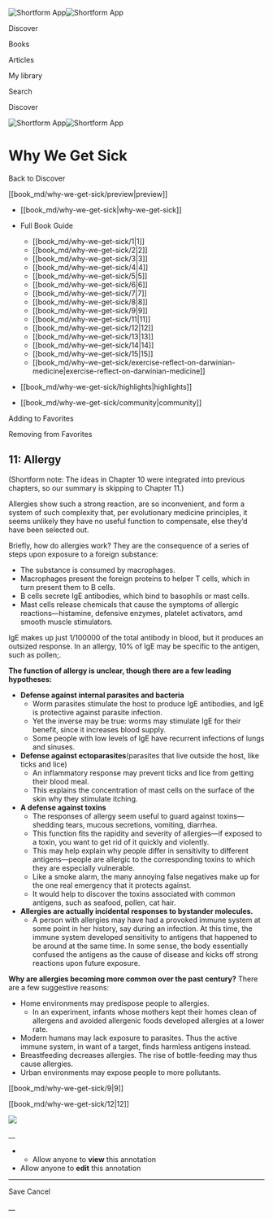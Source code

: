 ![Shortform App](/img/logo.36a2399e.svg)![Shortform App](/img/logo-dark.70c1b072.svg)

Discover

Books

Articles

My library

Search

Discover

![Shortform App](/img/logo.36a2399e.svg)![Shortform App](/img/logo-dark.70c1b072.svg)

# Why We Get Sick

Back to Discover

[[book_md/why-we-get-sick/preview|preview]]

  * [[book_md/why-we-get-sick|why-we-get-sick]]
  * Full Book Guide

    * [[book_md/why-we-get-sick/1|1]]
    * [[book_md/why-we-get-sick/2|2]]
    * [[book_md/why-we-get-sick/3|3]]
    * [[book_md/why-we-get-sick/4|4]]
    * [[book_md/why-we-get-sick/5|5]]
    * [[book_md/why-we-get-sick/6|6]]
    * [[book_md/why-we-get-sick/7|7]]
    * [[book_md/why-we-get-sick/8|8]]
    * [[book_md/why-we-get-sick/9|9]]
    * [[book_md/why-we-get-sick/11|11]]
    * [[book_md/why-we-get-sick/12|12]]
    * [[book_md/why-we-get-sick/13|13]]
    * [[book_md/why-we-get-sick/14|14]]
    * [[book_md/why-we-get-sick/15|15]]
    * [[book_md/why-we-get-sick/exercise-reflect-on-darwinian-medicine|exercise-reflect-on-darwinian-medicine]]
  * [[book_md/why-we-get-sick/highlights|highlights]]
  * [[book_md/why-we-get-sick/community|community]]



Adding to Favorites 

Removing from Favorites 

## 11: Allergy

(Shortform note: The ideas in Chapter 10 were integrated into previous chapters, so our summary is skipping to Chapter 11.)

Allergies show such a strong reaction, are so inconvenient, and form a system of such complexity that, per evolutionary medicine principles, it seems unlikely they have no useful function to compensate, else they’d have been selected out.

Briefly, how do allergies work? They are the consequence of a series of steps upon exposure to a foreign substance:

  * The substance is consumed by macrophages.
  * Macrophages present the foreign proteins to helper T cells, which in turn present them to B cells.
  * B cells secrete IgE antibodies, which bind to basophils or mast cells.
  * Mast cells release chemicals that cause the symptoms of allergic reactions—histamine, defensive enzymes, platelet activators, amd smooth muscle stimulators.



IgE makes up just 1/100000 of the total antibody in blood, but it produces an outsized response. In an allergy, 10% of IgE may be specific to the antigen, such as pollen;.

**The function of allergy is unclear, though there are a few leading hypotheses:**

  * **Defense against internal parasites and bacteria**
    * Worm parasites stimulate the host to produce IgE antibodies, and IgE is protective against parasite infection.
    * Yet the inverse may be true: worms may stimulate IgE for their benefit, since it increases blood supply.
    * Some people with low levels of IgE have recurrent infections of lungs and sinuses.
  * **Defense against ectoparasites**(parasites that live outside the host, like ticks and lice)
    * An inflammatory response may prevent ticks and lice from getting their blood meal.
    * This explains the concentration of mast cells on the surface of the skin why they stimulate itching.
  * **A defense against toxins**
    * The responses of allergy seem useful to guard against toxins—shedding tears, mucous secretions, vomiting, diarrhea.
    * This function fits the rapidity and severity of allergies—if exposed to a toxin, you want to get rid of it quickly and violently.
    * This may help explain why people differ in sensitivity to different antigens—people are allergic to the corresponding toxins to which they are especially vulnerable.
    * Like a smoke alarm, the many annoying false negatives make up for the one real emergency that it protects against.
    * It would help to discover the toxins associated with common antigens, such as seafood, pollen, cat hair. 
  * **Allergies are actually incidental responses to bystander molecules.**
    * A person with allergies may have had a provoked immune system at some point in her history, say during an infection. At this time, the immune system developed sensitivity to antigens that happened to be around at the same time. In some sense, the body essentially confused the antigens as the cause of disease and kicks off strong reactions upon future exposure.



**Why are allergies becoming more common over the past century?** There are a few suggestive reasons:

  * Home environments may predispose people to allergies. 
    * In an experiment, infants whose mothers kept their homes clean of allergens and avoided allergenic foods developed allergies at a lower rate.
  * Modern humans may lack exposure to parasites. Thus the active immune system, in want of a target, finds harmless antigens instead.
  * Breastfeeding decreases allergies. The rise of bottle-feeding may thus cause allergies.
  * Urban environments may expose people to more pollutants.



[[book_md/why-we-get-sick/9|9]]

[[book_md/why-we-get-sick/12|12]]

![](https://bat.bing.com/action/0?ti=56018282&Ver=2&mid=a5ddb1de-d273-4209-b2d4-986b1618a78e&sid=72e6e650642c11eeb2dd2161d176fe8d&vid=72e70890642c11eeb72d79fe7b6df2c6&vids=0&msclkid=N&pi=0&lg=en-US&sw=800&sh=600&sc=24&nwd=1&tl=Shortform%20%7C%20Book&p=https%3A%2F%2Fwww.shortform.com%2Fapp%2Fbook%2Fwhy-we-get-sick%2F11&r=&lt=973&evt=pageLoad&sv=1&rn=753801)

__

  *   * Allow anyone to **view** this annotation
  * Allow anyone to **edit** this annotation



* * *

Save Cancel

__



